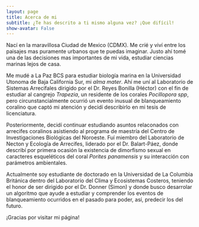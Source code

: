 ```yaml
---
layout: page
title: Acerca de mi
subtitle: ¿Te has descrito a ti mismo alguna vez? ¡Que difícil!
show-avatar: False 
---
```


Nací en la maravillosa Ciudad de Mexico (CDMX). Me críé y viví entre los paisajes mas puramente urbanos que te puedas imaginar. Justo ahí tomé una de las decisiones mas importantes de mi vida, estudiar ciencias marinas lejos de casa. 

Me mudé a La Paz BCS para estudiar biología marina en la Universidad Utonoma de Baja California Sur, mi _alma mater_. Ahí me uní al Laboratorio de Sistemas Arrecifales dirigido por el Dr. Reyes Bonilla (Héctor) con el fin de estudiar al cangrejo _Trapezia_, un residente de los corales _Pocillopora spp_, pero circunstancialmente ocurrió un evento inusual de blanqueamiento coralino que captó mi atención y decidí describirlo en mi tesis de licenciatura. 

Posteriormente, decidí continuar estudiando asuntos relaconados con arrecifes coralinos asistiendo al programa de maestría del Centro de Investigaciones Biológicas del Noroeste. Fuí miembro del Laboratorio de Necton y Ecología de Arrecifes, liderado por el Dr. Balart-Páez, donde describí por primera ocasión la existencia de dimorfismo sexual en caracteres esqueléticos del coral _Porites panamensis_ y su interacción con parámetros ambientales.

Actualmente soy estudiante de doctorado en la Universidad de La Columbia Británica dentro del Laboratorio del Clima y Ecosistemas Costeros, teniendo el honor de ser dirigido por el Dr. Donner (Simon) y donde busco desarrolar un algoritmo que ayude a estudiar y comprender los eventos de blanqueamiento ocurridos en el pasado para poder, así, predecir los del futuro. 

¡Gracias por visitar mi página!




